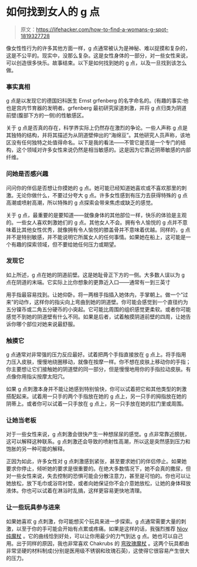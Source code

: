 # 如何找到女人的 g 点

> 原文：<https://lifehacker.com/how-to-find-a-womans-g-spot-1819327728>

像女性性行为的许多其他方面一样，g 点通常被认为是神秘、难以捉摸和复杂的，这是不公平的。现实中，没那么复杂。这是女性身体的一部分，对一些女性来说，可以创造很多快乐。故事结束。以下是如何找到她的 g 点，以及一旦找到该怎么做。

### 事实真相

g 点是以发现它的德国妇科医生 Ernst grfenberg 的名字命名的。(有趣的事实:他也是宫内节育器的发明者。grfenberg 最初研究尿道刺激，并将 g 点归类为阴道前壁(腹部下方的一侧)的性敏感区。

关于 g 点是否真的存在，科学界实际上仍然存在激烈的争论。一些人声称 g 点是其独特的结构，并将其描述为从阴道壁伸出的“海绵豆”。其他研究人员声称，该地区没有任何独特之处值得命名。以下是我的看法——不管它是否是一个专门的结构，这个领域对许多女性来说仍然是相当敏感的。这是因为它靠近阴蒂敏感的内部纤维。

### 问她是否感兴趣

问问你的伴侣是否想让你摸她的 g 点。她可能已经知道她喜欢或不喜欢那里的刺激。无论你做什么，不要过分夸大 g 点。许多女性感到有压力去获得特殊的 g 点高潮或喷射高潮，所以特殊的 g 点探索会带来焦虑或缺乏的感觉。

关于 g 点，最重要的是要知道——就像身体的其他部位一样，快乐的体验是主观的。一些女人喜欢刺激她们的 g 点。其他女人不会。拥有令人愉悦的 g 点并不意味着比其他女性优秀，就像拥有令人愉悦的膝盖骨并不意味着优越。同样的，g 点并不是特别敏感，并不能说明它所属女人的任何事情。如果她在船上，这可能是一个有趣的探索领域，但不要给她任何压力或期望。

### 发现它

如上所述，g 点在她的阴道前壁。这是她耻骨正下方的一侧。大多数人误以为 g 点在阴道的末端。它实际上比你想象的更靠近入口——通常有一到三英寸

用手指最容易找到。让她仰卧。将一两根手指插入她体内，手掌朝上。做一个“过来”的动作，这样你的指尖向上弯曲到她的阴道壁。你可能会感觉到一个直径约为五分镍币或二角五分硬币的小突起。它可能比周围的组织感觉更柔软。或者你可能感觉不到她的阴道壁有什么不同。如果是后者，试着触摸阴道前壁的四周，让她告诉你哪个部位对她来说最舒服。

### 触摸它

g 点通常对非常强的压力反应最好。试着把两个手指直接放在 g 点上。将手指用力压入皮肤，慢慢地绕圈移动，就像在按摩一样。你不想在皮肤上移动你的手指；你主要想让它们接触她的阴道壁的同一部分，但是慢慢地用你的手指拉动皮肤。有点像你用指尖按摩太阳穴。

如果 g 点刺激本身并不能让她感到特别愉快，你可以试着把它和其他类型的刺激搭配起来。试着用一只手的两个手指放在她的 g 点上，另一只手的拇指放在她的阴蒂上。或者你可以试着一只手放在 g 点上，另一只手放在她的肛门里或周围。

### 让她当老板

对于一些女性来说，g 点刺激会很快产生一种想尿尿的感觉。g 点非常靠近膀胱，这可以解释这种联系。g 点刺激还会导致的喷射性高潮，所以这是突然感到压力和饱胀的另一种可能的解释。

正因为如此，许多女性对 g 点刺激感到紧张，甚至要求她们的伴侣停止。如果她要求你停止，倾听她的要求是很重要的。在绝大多数情况下，她不会真的撒尿，但对一些女性来说，失去控制的恐惧可能会分散注意力，甚至是可怕的。你也可以让她放松，放下毛巾或浴帘衬垫，或者向她保证你不会介意她放松，让她的身体释放液体。你也可以试着在淋浴时乱搞，这样更容易更快地清理。

### 让一些玩具参与进来

如果她喜欢 g 点刺激，你可能想买个玩具来进一步探索。g 点通常需要大量的刺激，以至于你的手可能会开始有点累或疼痛。如果是这样的话，我强烈推荐 [Njoy 纯魔杖](https://lifehacker.com/sex-toy-review-the-njoy-pure-wand-delivers-amazing-g-s-1697760619) 。它的曲线恰到好处，可以让你用最少的力气到达 g 点。她也可以自己用。出于同样的原因，我也非常喜欢 Chakrubs 的 [弯玫瑰魔杖](http://www.chakrubs.com/the-rose-wand/) 。这两个玩具都由非常坚硬的材料制成(分别是医用级不锈钢和玫瑰石英)，这使得它很容易产生很大的压力。